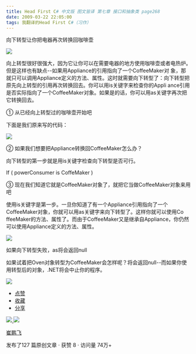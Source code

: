 ```yaml
---
title: Head First C# 中文版 图文皆译 第七章 接口和抽象类 page268
date: 2009-03-22 22:05:00
tags: 我翻译的Head First C#（习作）
---
```

向下转型让你把电器再次转换回咖啡壶

  

![](https://p-blog.csdn.net/images/p_blog_csdn_net/cuipengfei1/EntryImages/20090322/2009-03-22_21-56-50.jpg)

向上转型很好很强大，因为它让你可以在需要电器的地方使用咖啡壶或者电热炉。但是这样也有缺点--如果用Appliance的引用指向了一个CoffeeMaker对
象，那就只可以调用Appliance定义的方法、属性。这时就需要向下转型了：向下转型把原先向上转型的引用再次转换回去。你可以用is关键字来检查你的Appli
ance引用是否实际指向了一个CoffeeMaker对象。如果是的话，你可以用as关键字再次把它转换回去。

  

①  从已经向上转型过的咖啡壶开始吧

  

下面是我们原来写的代码：

  

![](https://p-blog.csdn.net/images/p_blog_csdn_net/cuipengfei1/EntryImages/20090322/2009-03-22_21-42-53.jpg)

②  如果我们想要把Appliance转换回CoffeeMaker怎么办？

  

向下转型的第一步就是用is关键字检查向下转型是否可行。

If ( powerConsumer is CoffeMaker )

  

③  现在我们知道它就是CoffeeMaker对象了，就把它当做CoffeeMaker对象来用吧

  

使用is关键字是第一步。一旦你知道了有一个Appliance引用指向了一个CoffeeMaker对象，你就可以用as关键字来向下转型了。这样你就可以使用Co
ffeeMaker的方法、属性了。而由于CoffeeMaker又是继承自Appliance，你仍然可以使用Appliance定义的方法、属性。

  

![](https://p-blog.csdn.net/images/p_blog_csdn_net/cuipengfei1/EntryImages/20090322/2009-03-22_21-49-01.jpg)

如果向下转型失败，as将会返回null

  

如果试着把Oven对象转型为CoffeeMaker会怎样呢？将会返回null--而如果你使用转型后的对象，.NET将会中止你的程序。

![](https://p-blog.csdn.net/images/p_blog_csdn_net/cuipengfei1/EntryImages/20090322/2009-03-22_21-52-07.jpg)

  * [ 点赞  ](javascript:;)
  * [ 收藏  ](javascript:;)
  * [ 分享 ](javascript:;)

[ ![](https://profile.csdnimg.cn/5/2/5/3_cuipengfei1)
![](https://g.csdnimg.cn/static/user-reg-year/1x/11.png)
](https://blog.csdn.net/cuipengfei1)

[ 崔鹏飞 ](https://blog.csdn.net/cuipengfei1)

发布了127 篇原创文章  ·  获赞 8  ·  访问量 74万+

